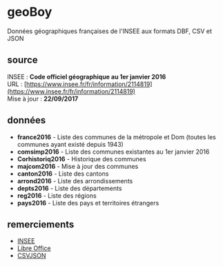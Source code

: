 # geoBoy

Données géographiques françaises de l'INSEE aux formats DBF, CSV et JSON

## source

INSEE : **Code officiel géographique au 1er janvier 2016**  
URL : [https://www.insee.fr/fr/information/2114819](https://www.insee.fr/fr/information/2114819)  
Mise à jour : **22/09/2017**  

## données

* **france2016** - Liste des communes de la métropole et Dom (toutes les communes ayant existé depuis 1943)
* **comsimp2016** - Liste des communes existantes au 1er janvier 2016
* **Corhistoriq2016** - Historique des communes
* **majcom2016** - Mise à jour des communes
* **canton2016** - Liste des cantons
* **arrond2016** - Liste des arrondissements
* **depts2016** - Liste des départements
* **reg2016** - Liste des régions
* **pays2016** - Liste des pays et territoires étrangers

## remerciements

* [INSEE](https://www.insee.fr/fr/accueil)
* [Libre Office](https://fr.libreoffice.org/)
* [CSVJSON](http://www.csvjson.com/csv2json)
